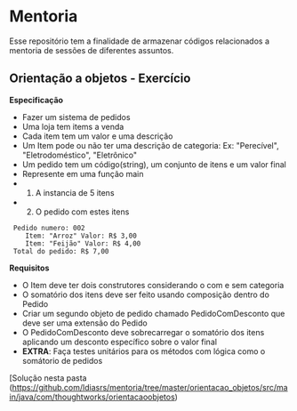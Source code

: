 # Mentoria

Esse repositório tem a finalidade de armazenar códigos relacionados a mentoria de sessões de diferentes assuntos.

## Orientação a objetos - Exercício

**Especificação**
   - Fazer um sistema de pedidos 
   - Uma loja tem items a venda
   - Cada item tem um valor e uma descrição
   - Um Item pode ou não ter uma descrição de categoria: Ex: "Perecível", "Eletrodoméstico", "Eletrônico"
   - Um pedido tem um código(string), um conjunto de itens e um valor final
   - Represente em uma função main
   - 1) A instancia de 5 itens
   - 2) O pedido com estes itens
   ```
    Pedido numero: 002
       Item: "Arroz" Valor: R$ 3,00
       Item: "Feijão" Valor: R$ 4,00
    Total do pedido: R$ 7,00
   ```
**Requisitos**

   - O Item deve ter dois construtores considerando o com e sem categoria
   - O somatório dos itens deve ser feito usando composição dentro do Pedido
   - Criar um segundo objeto de pedido chamado PedidoComDesconto que deve ser uma extensão do Pedido
   - O PedidoComDesconto deve sobrecarregar o somatório dos itens aplicando um desconto específico sobre o valor final
   - **EXTRA**: Faça testes unitários para os métodos com lógica como o somátorio de pedidos

[Solução nesta pasta (https://github.com/ldiasrs/mentoria/tree/master/orientacao_objetos/src/main/java/com/thoughtworks/orientacaoobjetos)
